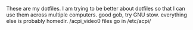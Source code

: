 These are my dotfiles. I am trying to be better about dotfiles so that I can use them across multiple computers.
good gob, try GNU stow.
everything else is probably homedir.
/acpi_video0 files go in /etc/acpi/
